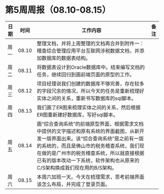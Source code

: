 # 第5周周报（08.10-08.15）

| 日期 | 时间  | 工作内容                                                     | 备注 |
| ---- | ----- | ------------------------------------------------------------ | ---- |
| 周一 | 08.10 | 整理文档，并将上周整理的文档再合并到附件一：稽查综合管理应用平台互联网涉税数据文档，并添加数据库的数据表结构。 |      |
| 周二 | 08.11 | 将数据表设计到Oracle数据库中。结束编写文档的任务，继续回归到画前端页面的原型的工作。 |      |
| 周三 | 08.12 | 项目经理说我们创建的数据库不够完善，存在较多的字段冗余的情况，所以今天的任务是重新梳理好实体之间的关系，重新书写数据库的sql脚本。 |      |
| 周四 | 08.13 | 我们画了ER图来梳理实体之间的关系，然后根据ER图重新建好数据库，写好sql脚本。 |      |
| 周五 | 08.14 | 画“综合查询系统”的前端原型界面，根据需求文档中提供的文字描述和原有系统的界面截图，从新开发一版界面出来。该“综合查询系统”是之前有一版的系统的，而且是佛山市的税务稽查系统，我们现在做的是广州市的税务稽查系统，所以就直接根据已有的版本改动一下系统，软件架构也从原来的C/S架构换成我们现在用的B/S架构。 |      |
| 周六 | 08.15 | 本周六加班一天。今天在梳理需求，思考前端界面该怎么布局，并完成了登录页面。 |      |

